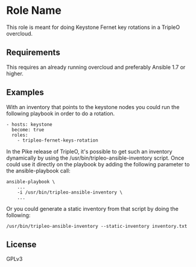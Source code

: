 Role Name
=========

This role is meant for doing Keystone Fernet key rotations in a TripleO
overcloud.

Requirements
------------

This requires an already running overcloud and preferably Ansible 1.7 or
higher.


Examples
--------

With an inventory that points to the keystone nodes you could run the following
playbook in order to do a rotation.

    - hosts: keystone
      become: true
      roles:
        - tripleo-fernet-keys-rotation

In the Pike release of TripleO, it's possible to get such an inventory
dynamically by using the /usr/bin/tripleo-ansible-inventory script. Once could
use it directly on the playbook by adding the following parameter to the
ansible-playbook call:

```
ansible-playbook \
    ...
    -i /usr/bin/tripleo-ansible-inventory \
    ...
```

Or you could generate a static inventory from that script by doing the
following:

```
/usr/bin/tripleo-ansible-inventory --static-inventory inventory.txt
```

License
-------

GPLv3
